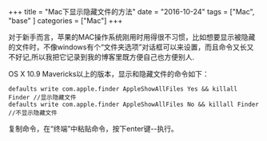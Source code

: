 +++
title = "Mac下显示隐藏文件的方法"
date = "2016-10-24"
tags = ["Mac", "base" ]
categories = ["Mac"]
+++

对于新手而言，苹果的MAC操作系统刚用时用得很不习惯，比如想要显示被隐藏的文件时，不像windows有个“文件夹选项”对话框可以来设置，而且命令又长又不好记,所以我把它记录到我的博客里既方便自己也方便别人.

OS X 10.9 Mavericks以上的版本，显示和隐藏文件的命令如下：
```
defaults write com.apple.finder AppleShowAllFiles Yes && killall Finder //显示隐藏文件
defaults write com.apple.finder AppleShowAllFiles No && killall Finder //不显示隐藏文件
```
复制命令，在“终端”中粘贴命令，按下enter键--执行。